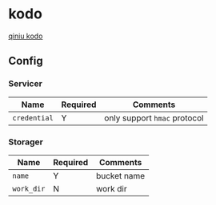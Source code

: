 # kodo

[qiniu kodo](https://www.qiniu.com/products/kodo)

## Config

### Servicer

| Name | Required | Comments |
| ---- | -------- | -------- |
| `credential` | Y | only support `hmac` protocol |

### Storager

| Name | Required | Comments |
| ---- | -------- | -------- |
| `name` | Y | bucket name |
| `work_dir` | N | work dir |
